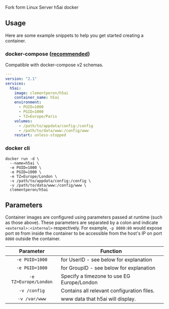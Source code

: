 Fork form Linux Server h5ai docker

## Usage

Here are some example snippets to help you get started creating a container.

### docker-compose ([recommended](https://docs.linuxserver.io/general/docker-compose))

Compatible with docker-compose v2 schemas.

```yaml
---
version: "2.1"
services:
  h5ai:
    image: clementperon/h5ai
    container_name: h5ai
    environment:
      - PUID=1000
      - PGID=1000
      - TZ=Europe/Paris
    volumes:
      - /path/to/appdata/config:/config
      - /path/to/data/www:/config/www
    restart: unless-stopped
```

### docker cli

```
docker run -d \
  --name=h5ai \
  -e PUID=1000 \
  -e PGID=1000 \
  -e TZ=Europe/London \
  -v /path/to/appdata/config:/config \
  -v /path/to/data/www:/config/www \
  clementperon/h5ai
```


## Parameters

Container images are configured using parameters passed at runtime (such as those above). These parameters are separated by a colon and indicate `<external>:<internal>` respectively. For example, `-p 8080:80` would expose port `80` from inside the container to be accessible from the host's IP on port `8080` outside the container.

| Parameter | Function |
| :----: | --- |
| `-e PUID=1000` | for UserID - see below for explanation |
| `-e PGID=1000` | for GroupID - see below for explanation |
| `-e TZ=Europe/London` | Specify a timezone to use EG Europe/London |
| `-v /config` | Contains all relevant configuration files. |
| `-v /var/www` | www data that h5ai will display. |
